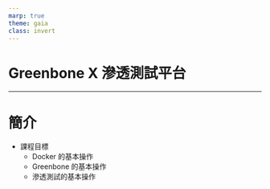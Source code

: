 ```yaml
---
marp: true
theme: gaia
class: invert
---
```


<!-- _backgroundImage: url('https://marp.app/assets/hero-background.jpg')-->
<!-- _class: lead -->

# Greenbone X 滲透測試平台

---

# 簡介

- 課程目標
    - Docker 的基本操作
    - Greenbone 的基本操作
    - 滲透測試的基本操作